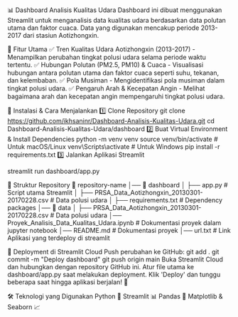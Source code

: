 📊 Dashboard Analisis Kualitas Udara
Dashboard ini dibuat menggunakan Streamlit untuk menganalisis data kualitas udara berdasarkan data polutan utama dan faktor cuaca. Data yang digunakan mencakup periode 2013-2017 dari stasiun Aotizhongxin.

🎯 Fitur Utama
✅ Tren Kualitas Udara Aotizhongxin (2013-2017) - Menampilkan perubahan tingkat polusi udara selama periode waktu tertentu.
✅ Hubungan Polutan (PM2.5, PM10) & Cuaca - Visualisasi hubungan antara polutan utama dan faktor cuaca seperti suhu, tekanan, dan kelembaban.
✅ Pola Musiman - Mengidentifikasi pola musiman dalam tingkat polusi udara.
✅ Pengaruh Arah & Kecepatan Angin - Melihat bagaimana arah dan kecepatan angin mempengaruhi tingkat polusi udara.

🚀 Instalasi & Cara Menjalankan
1️⃣ Clone Repository
git clone https://github.com/ikhsaninr/Dashboard-Analisis-Kualitas-Udara.git
cd Dashboard-Analisis-Kualitas-Udara/dashboard
2️⃣ Buat Virtual Environment & Install Dependencies
python -m venv venv
source venv/bin/activate  # Untuk macOS/Linux
venv\Scripts\activate    # Untuk Windows
pip install -r requirements.txt
3️⃣ Jalankan Aplikasi Streamlit

streamlit run dashboard/app.py

📁 Struktur Repository
📂 repository-name
│── 📂 dashboard
│   ├── app.py                 # Script utama Streamlit
│   ├── PRSA_Data_Aotizhongxin_20130301-20170228.csv  # Data polusi udara
│   ├── requirements.txt        # Dependency packages
│── 📂 data
│   ├── PRSA_Data_Aotizhongxin_20130301-20170228.csv  # Data polusi udara
│── Proyek_Analisis_Data_Kualitas_Udara.ipynb  # Dokumentasi proyek dalam jupyter notebook
│── README.md                  # Dokumentasi proyek
│── url.txt                  # Link Aplikasi yang terdeploy di streamlit

📌 Deployment di Streamlit Cloud
Push perubahan ke GitHub:
git add .
git commit -m "Deploy dashboard"
git push origin main
Buka Streamlit Cloud dan hubungkan dengan repository GitHub ini.
Atur file utama ke dashboard/app.py saat melakukan deployment.
Klik 'Deploy' dan tunggu beberapa saat hingga aplikasi berjalan! 🎉

🛠 Teknologi yang Digunakan
Python 🐍
Streamlit 📊
Pandas 📝
Matplotlib & Seaborn 📈
